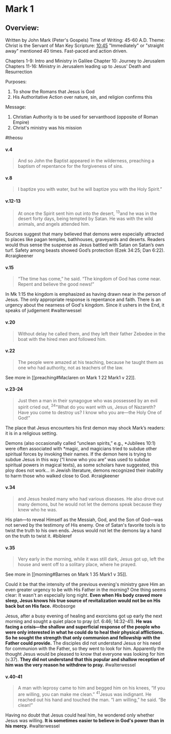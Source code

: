 # Mark 1

## Overview:
Written by John Mark (Peter's Gospels)
Time of Writing: 45-60 A.D.
Theme: Christ is the Servant of Man
Key Scripture: [10:45](Mark10#v.45)
"Immediately" or "straight away" mentioned 40 times. Fast-paced and action driven.

Chapters 1-9: Intro and Ministry in Galilee
Chapter 10: Journey to Jerusalem
Chapters 11-16: Ministry in Jerusalem leading up to Jesus' Death and Resurrection

Purposes:
1. To show the Romans that Jesus is God
2. His Authoritative Action over nature, sin, and religion confirms this

Message:
1. Christian Authority is to be used for servanthood (opposite of Roman Empire)
2. Christ's ministry was his mission

#theosu 

#### v.4
>And so John the Baptist appeared in the wilderness, preaching a baptism of repentance for the forgiveness of sins.

#### v.8
>I baptize you with water, but he will baptize you with the Holy Spirit.”

#### v.12-13
>At once the Spirit sent him out into the desert, <sup>13</sup>and he was in the desert forty days, being tempted by Satan. He was with the wild animals, and angels attended him.

Sources suggest that many believed that demons were especially attracted to places like pagan temples, bathhouses, graveyards and deserts. Readers would thus sense the suspense as Jesus battled with Satan on Satan’s own turf. Safety among beasts showed God’s protection (Ezek 34:25; Dan 6:22).
#craigkeener 

#### v.15
>“The time has come,” he said. “The kingdom of God has come near. Repent and believe the good news!”

In Mk 1:15 the kingdom is emphasized as having drawn near in the person of Jesus. The only appropriate response is repentance and faith. There is an urgency about the nearness of God's kingdom. Since it ushers in the End, it speaks of judgement
#walterwessel 

#### v.20
>Without delay he called them, and they left their father Zebedee in the boat with the hired men and followed him.

#### v.22
>The people were amazed at his teaching, because he taught them as one who had authority, not as teachers of the law.

See more in [[preaching#Maclaren on Mark 1 22 Mark1 v 22]].

#### v.23-24
>Just then a man in their synagogue who was possessed by an evil spirit cried out, <sup>24</sup>"What do you want with us, Jesus of Nazareth? Have you come to destroy us? I know who you are—the Holy One of God!"

The place that Jesus encounters his first demon may shock Mark’s readers: it is in a religious setting.

Demons (also occasionally called “unclean spirits,” e.g., \*Jubilees 10:1) were often associated with \*magic, and magicians tried to subdue other spiritual forces by invoking their names. If the demon here is trying to subdue Jesus in this way (“I know who you are” was used to subdue spiritual powers in magical texts), as some scholars have suggested, this ploy does not work... in Jewish literature, demons recognized their inability to harm those who walked close to God.
#craigkeener 

#### v.34
>and Jesus healed many who had various diseases. He also drove out many demons, but he would not let the demons speak because they knew who he was.

His plan—to reveal Himself as the Messiah, God, and the Son of God—was not served by the testimony of His enemy. One of Satan's favorite tools is to twist the truth to his own ends. Jesus would not let the demons lay a hand on the truth to twist it.
#bibleref 

#### v.35
>Very early in the morning, while it was still dark, Jesus got up, left the house and went off to a solitary place, where he prayed.

See more in [[morning#Barnes on Mark 1 35 Mark1 v 35]].

Could it be that the intensity of the previous evening's ministry gave Him an even greater urgency to be with His Father in the morning? One thing seems clear: It wasn't an especially long night. **Even when His body craved more sleep, Jesus knows his true source of revitalization would not be on His back but on His face.**
#bobsorge 

Jesus, after a busy evening of healing and exorcisms got up early the next morning and sought a quiet place to pray (cf. 6:46; 14:32-41). **He was facing a crisis—the shallow and superficial response of the people who were only interested in what he could do to heal their physical afflictions. So he sought the strength that only communion and fellowship with the Father could provide.**
The disciples did not understand Jesus or his need for communion with the Father, so they went to look for him. Apparently the thought Jesus would be pleased to know that everyone was looking for him (v.37). **They did not understand that this popular and shallow reception of him was the very reason he withdrew to pray.**
#walterwessel 

#### v.40-41
>A man with leprosy came to him and begged him on his knees, “If you are willing, you can make me clean.” <sup>41</sup>Jesus was indignant. He reached out his hand and touched the man. “I am willing,” he said. “Be clean!”

Having no doubt that Jesus could heal him, he wondered only whether Jesus was willing. **It is sometimes easier to believe in God's power than in his mercy.**
#walterwessel 
